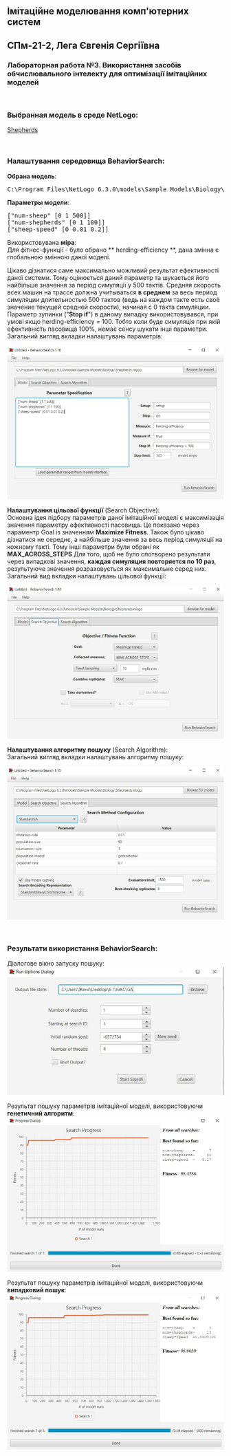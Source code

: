 ## Імітаційне моделювання комп'ютерних систем
## СПм-21-2, **Лега Євгенія Сергіївна**
### Лабораторная работа №**3**. Використання засобів обчислювального інтелекту для оптимізації імітаційних моделей

<br>

### Выбранная модель в среде NetLogo:
[Shepherds](http://www.netlogoweb.org/launch#http://www.netlogoweb.org/assets/modelslib/Sample%20Models/Biology/Shepherds.nlogo)

<br>


### Налаштування середовища BehaviorSearch:

**Обрана модель**:
<pre>
C:\Program Files\NetLogo 6.3.0\models\Sample Models\Biology\Shepherds.nlogo
</pre>
**Параметры модели**:  
<pre>
["num-sheep" [0 1 500]]
["num-shepherds" [0 1 100]]
["sheep-speed" [0 0.01 0.2]]
</pre>
Використовувана **міра**:  
Для фітнес-функції  - було обрано ** herding-efficiency **, дана змінна є глобальною змінною даної моделі.

Цікаво дізнатися саме максимально можливий результат ефективності даної системи. Тому оцінюється даний параметр та шукається його найбільше значення за період симуляції у 500 тактів. 
Средняя скорость всех машин на трассе должна учитываться **в среднем** за весь период симуляции длительностью 500 тактов (ведь на каждом такте есть своё значение текущей средней скорости), начиная с 0 такта симуляции.  
Параметр зупинки ("**Stop if**") в даному випадку використовувався, при умові якщо herding-efficiency = 100. Тобто коли буде симуляція при якій ефективність пасовища 100%, немає сенсу шукати інші параметри. 
Загальний вигляд вкладки налаштувань параметрів:

![Вкладка налаштувань параметрів](Model.jpg)

**Налаштування цільової функції** (Search Objective):  
Основна ідея підбору параметрів даної імітаційної моделі є максимізація значення параметру ефективності пасовища. Це показано через параментр Goal із значенням **Maximize Fitness**. Також було цікаво дізнатися не середнє, а найбільше значення за весь період симуляції на кожному такті. Тому інші параметри були обрані як **MAX_ACROSS_STEPS**
Для того, щоб не було спотворено результати через випадкові значення, **каждая симуляция повторяется по 10 раз**, результуюче значення розраховується як максимальне серед них.
Загальний вид вкладки налаштувань цільової функції:

![Вкладка налаштувань цільової функції](Search.jpg)

**Налаштування алгоритму пошуку** (Search Algorithm):  
Загальний вигляд вкладки налаштувань алгоритму пошуку:

![Вкладка налаштувань пошуку](Alg.jpg)


<br>

### Результати використання BehaviorSearch:

Діалогове вікно запуску пошуку:
![Вікно запуску пошуку](Win.jpg)

Результат пошуку параметрів імітаційної моделі, використовуючи **генетичний алгоритм**:
![Вікно запуску пошуку](GA.jpg)

Результат пошуку параметрів імітаційної моделі, використовуючи **випадковий пошук**:
![Вікно запуску пошуку](RS.jpg)

